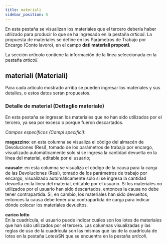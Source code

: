 ```yaml
---
title: materiali
sidebar_position: 5
---
```


En esta pestaña se visualizan los materiales que el tercero debería haber utilizado para producir lo que se ha ingresado en la pestaña *articoli*. La propuesta de materiales se define en los Parámetros de Trabajo por Encargo (Conto lavoro), en el campo **dati materiali proposti**.

La sección *articolo* contiene la información de la línea seleccionada en la pestaña *articoli*.

## materiali (Materiali)

Para cada artículo mostrado arriba se pueden ingresar los materiales y sus detalles, o estos datos serán propuestos.

### Detalle de material (Dettaglio materiale)

En esta pestaña se ingresan los materiales que no han sido utilizados por el tercero, ya sea por exceso o porque fueron descartados.

*Campos específicos (Campi specifici)*:

**magazzino**: en esta columna se visualiza el código del almacén de Devoluciones (Resi), tomado de los parámetros de trabajo por encargo, visualizado automáticamente solo si se ingresa la cantidad devuelta en la línea del material, editable por el usuario;  

**causale**: en esta columna se visualiza el código de la causa para la carga de las Devoluciones (Resi), tomado de los parámetros de trabajo por encargo, visualizado automáticamente solo si se ingresa la cantidad devuelta en la línea del material, editable por el usuario. Si los materiales no utilizados por el usuario han sido descartados, entonces la causa no debe tener contrapartida. Si, en cambio, los materiales han sido devueltos, entonces la causa debe tener una contrapartida de carga para indicar dónde colocar los materiales devueltos.  

**carico lotto**  
En la cuadrícula, el usuario puede indicar cuáles son los lotes de materiales que han sido utilizados por el tercero. Las columnas visualizadas y las reglas de uso de la cuadrícula son las mismas que las de la cuadrícula de lotes en la pestaña Lotes\SN que se encuentra en la pestaña *articoli*.